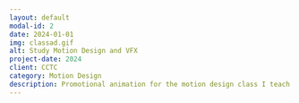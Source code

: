 ```yaml
---
layout: default
modal-id: 2
date: 2024-01-01
img: classad.gif
alt: Study Motion Design and VFX
project-date: 2024
client: CCTC
category: Motion Design
description: Promotional animation for the motion design class I teach.
---
```

